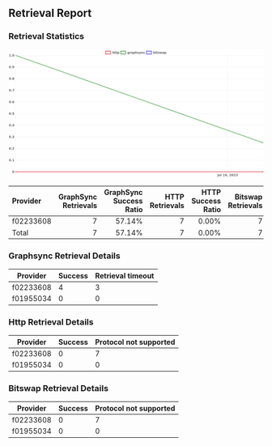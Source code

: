 ## Retrieval Report
### Retrieval Statistics
<img src="https://raw.githubusercontent.com/data-preservation-programs/filplus-checker-assets/main/filecoin-project/filecoin-plus-large-datasets/issues/1517/1689757541586.png"/>

| Provider  | GraphSync Retrievals | GraphSync Success Ratio | HTTP Retrievals | HTTP Success Ratio | Bitswap Retrievals | Bitswap Success Ratio |
| :-------- | -------------------: | ----------------------: | --------------: | -----------------: | -----------------: | --------------------: |
| f02233608 |                    7 |                  57.14% |               7 |              0.00% |                  7 |                 0.00% |
| Total     |                    7 |                  57.14% |               7 |              0.00% |                  7 |                 0.00% |

### Graphsync Retrieval Details
| Provider  | Success | Retrieval timeout |
| --------- | ------- | ----------------- |
| f02233608 | 4       | 3                 |
| f01955034 | 0       | 0                 |

### Http Retrieval Details
| Provider  | Success | Protocol not supported |
| --------- | ------- | ---------------------- |
| f02233608 | 0       | 7                      |
| f01955034 | 0       | 0                      |

### Bitswap Retrieval Details
| Provider  | Success | Protocol not supported |
| --------- | ------- | ---------------------- |
| f02233608 | 0       | 7                      |
| f01955034 | 0       | 0                      |
